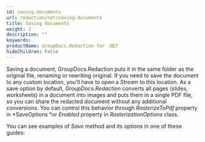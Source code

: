 ```yaml
---
id: saving-documents
url: redaction/net/saving-documents
title: Saving documents
weight: 2
description: ""
keywords: 
productName: GroupDocs.Redaction for .NET
hideChildren: False
---
```

Saving a document, GroupDocs.Redaction puts it in the same folder as the original file, renaming or rewriting original. If you need to save the document to any custom location, you'll have to open a *Stream* to this location. As a save option by default, *GroupDocs.Redaction* converts all pages (slides, worksheets) in a document into images and puts them in a single PDF file, so you can share the redacted document without any additional conversions. You can control this behavior through *RasterizeToPdf* property in *SaveOptions *or *Enabled* property in *RasterizationOptions* class.

You can see examples of *Save* method and its options in one of these guides:
